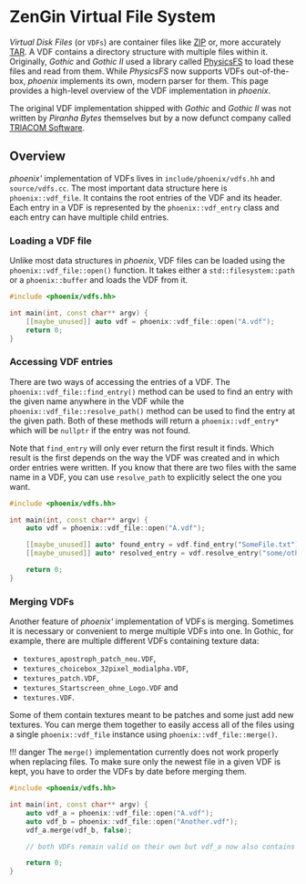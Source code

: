 # ZenGin Virtual File System

*Virtual Disk Files* (or `VDFs`) are container files like [ZIP](https://en.wikipedia.org/wiki/ZIP_(file_format)) or,
more accurately [TAR](https://en.wikipedia.org/wiki/Tar_(computing)). A VDF contains a directory structure with
multiple files within it. Originally, *Gothic* and *Gothic II* used a library
called [PhysicsFS](https://icculus.org/physfs/)
to load these files and read from them. While *PhysicsFS* now supports VDFs out-of-the-box, _phoenix_ implements its
own, modern parser for them. This page provides a high-level overview of the VDF implementation in _phoenix_.

The original VDF implementation shipped with *Gothic* and *Gothic II* was not written by *Piranha Bytes* themselves but
by a now defunct company
called [TRIACOM Software](https://www.northdata.com/Triacom+Software+GmbH,+Bochum/Amtsgericht+Gelsenkirchen+HRB+6340).

## Overview

*phoenix'* implementation of VDFs lives in `include/phoenix/vdfs.hh` and `source/vdfs.cc`. The most important data
structure here is `phoenix::vdf_file`. It contains the root entries of the VDF and its header. Each entry in a VDF is
represented by the `phoenix::vdf_entry` class and each entry can have multiple child entries.

### Loading a VDF file

Unlike most data structures in *phoenix*, VDF files can be loaded using the `phoenix::vdf_file::open()` function. It
takes either a `std::filesystem::path` or a `phoenix::buffer` and loads the VDF from it.

```cpp title="Example"
#include <phoenix/vdfs.hh>

int main(int, const char** argv) {
    [[maybe_unused]] auto vdf = phoenix::vdf_file::open("A.vdf");
    return 0;
}
```

### Accessing VDF entries

There are two ways of accessing the entries of a VDF. The `phoenix::vdf_file::find_entry()` method can be used to
find an entry with the given name anywhere in the VDF while the `phoenix::vdf_file::resolve_path()` method can be used
to find the entry at the given path. Both of these methods will return a `phoenix::vdf_entry*` which will be `nullptr`
if the entry was not found.

Note that `find_entry` will only ever return the first result it finds. Which result is the first depends on the way
the VDF was created and in which order entries were written. If you know that there are two files with the same name
in a VDF, you can use `resolve_path` to explicitly select the one you want.

```cpp title="Example"
#include <phoenix/vdfs.hh>

int main(int, const char** argv) {
    auto vdf = phoenix::vdf_file::open("A.vdf");

    [[maybe_unused]] auto* found_entry = vdf.find_entry("SomeFile.txt");
    [[maybe_unused]] auto* resolved_entry = vdf.resolve_entry("some/other/path/SomeFile.txt");

    return 0;
}
```

### Merging VDFs

Another feature of *phoenix'* implementation of VDFs is merging. Sometimes it is necessary or convenient to merge
multiple VDFs into one. In Gothic, for example, there are multiple different VDFs containing texture data:

- `textures_apostroph_patch_neu.VDF`,
- `textures_choicebox_32pixel_modialpha.VDF`,
- `textures_patch.VDF`,
- `textures_Startscreen_ohne_Logo.VDF` and
- `textures.VDF`.

Some of them contain textures meant to be patches and some just add new textures. You can merge them together to
easily access all of the files using a single `phoenix::vdf_file` instance using `phoenix::vdf_file::merge()`.

!!! danger
    The `merge()` implementation currently does not work properly when replacing files. To make sure only the newest
    file in a given VDF is kept, you have to order the VDFs by date before merging them.

```cpp title="Example"
#include <phoenix/vdfs.hh>

int main(int, const char** argv) {
    auto vdf_a = phoenix::vdf_file::open("A.vdf");
    auto vdf_b = phoenix::vdf_file::open("Another.vdf");
    vdf_a.merge(vdf_b, false);

    // both VDFs remain valid on their own but vdf_a now also contains non-duplicate entries of vdf_b.

    return 0;
}
```
